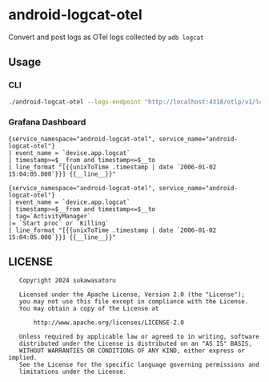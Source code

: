 android-logcat-otel
===================

Convert and post logs as OTel logs collected by `adb logcat`

Usage
-----

### CLI ###

```bash
./android-logcat-otel --logs-endpoint "http://localhost:4318/otlp/v1/logs"
```

### Grafana Dashboard ###

```
{service_namespace="android-logcat-otel", service_name="android-logcat-otel"}
| event_name = `device.app.logcat`
| timestamp>=$__from and timestamp<=$__to
| line_format "[{{unixToTime .timestamp | date `2006-01-02 15:04:05.000`}}] {{__line__}}"
```

```
{service_namespace="android-logcat-otel", service_name="android-logcat-otel"}
| event_name = `device.app.logcat`
| timestamp>=$__from and timestamp<=$__to
| tag=`ActivityManager`
|= `Start proc` or `Killing`
| line_format "[{{unixToTime .timestamp | date `2006-01-02 15:04:05.000`}}] {{__line__}}"
```

LICENSE
-------

```
   Copyright 2024 sukawasatoru

   Licensed under the Apache License, Version 2.0 (the "License");
   you may not use this file except in compliance with the License.
   You may obtain a copy of the License at

       http://www.apache.org/licenses/LICENSE-2.0

   Unless required by applicable law or agreed to in writing, software
   distributed under the License is distributed on an "AS IS" BASIS,
   WITHOUT WARRANTIES OR CONDITIONS OF ANY KIND, either express or implied.
   See the License for the specific language governing permissions and
   limitations under the License.
```
